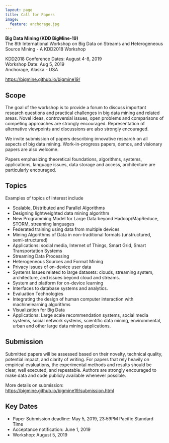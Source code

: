 ```yaml
---
layout: page
title: Call for Papers
image:
  feature: anchorage.jpg
---
```

 

**Big Data Mining (KDD BigMine-19)**   
The 8th International Workshop on Big Data on Streams and Heterogeneous Source Mining - A KDD2018 Workshop
   
KDD2018 Conference Dates: August 4-8, 2019  
Workshop Date: Aug 5, 2019  
Anchorage, Alaska - USA

https://bigmine.github.io/bigmine19/

Scope
-----

The goal of the workshop is to provide a forum to discuss important research questions and practical challenges in big data mining and related areas. Novel ideas, controversial issues, open problems and comparisons of competing approaches are strongly encouraged. Representation of alternative viewpoints and discussions are also strongly encouraged. 

We invite submission of papers describing innovative research on all aspects of big data mining. Work-in-progress papers, demos, and visionary papers are also welcome.

Papers emphasizing theoretical foundations, algorithms, systems, applications, language issues, data storage and access, architecture are particularly encouraged.


Topics
------

Examples of topics of interest include

* Scalable, Distributed and Parallel Algorithms
* Designing light­weighted data mining algorithm
* New Programming Model for Large Data beyond Hadoop/MapReduce, STORM, streaming languages
* Federated training using data from multiple devices
* Mining Algorithms of Data in non-traditional formats (unstructured, semi-structured)
* Applications: social media, Internet of Things, Smart Grid, Smart Transportation Systems
* Streaming Data Processing
* Heterogeneous Sources and Format Mining
* Privacy issues of on-­device user data
* Systems Issues related to large datasets: clouds, streaming system, architecture, and issues beyond cloud and streams.
* System and platform for on­-device learning
* Interfaces to database systems and analytics.
* Evaluation Technologies
* Integrating the design of human ­computer interaction with machinelearning algorithms
* Visualization for Big Data
* Applications: Large scale recommendation systems, social media systems, social network systems, scientific data mining, environmental, urban and other large data mining applications.


Submission
----------

Submitted papers will be assessed based on their novelty, technical quality, potential impact, and clarity of writing. For papers that rely heavily on empirical evaluations, the experimental methods and results should be clear, well executed, and repeatable. Authors are strongly encouraged to make data and code publicly available whenever possible.

More details on submission: https://bigmine.github.io/bigmine19/submission.html

Key Dates
---------
* Paper Submission deadline: May 5, 2019, 23:59PM Pacific Standard Time
* Acceptance notification: June 1, 2019
* Workshop: August 5, 2019




